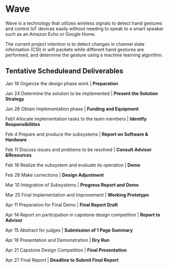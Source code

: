 # Wave

Wave is a technology that utilizes wireless signals to detect hand gestures and control IoT devices easily without needing to speak to a smart speaker such as an Amazon Echo or Google Home.

The current project intention is to detect changes in channel state information (CSI) in wifi packets while different hand gestures are performed, and determine the gesture using a machine learning algorithm.

## Tentative Scheduleand Deliverables

Jan 18 Organize the design phase work | **Preparation**

Jan 24 Determine the solution to be implemented | **Present the Solution Strategy**

Jan 28 Obtain implementation phase | **Funding and Equipment**

Feb1   Allocate implementation tasks to the team members | **Identify Responsibilities**

Feb 4 Prepare and produce the subsystems | **Report on Software & Hardware**

Feb 11 Discuss issues and problems to be resolved | **Consult Advisor &Resources**

Feb 18 Realize the subsystem and evaluate its operation | **Demo**

Feb 28 Make corrections | **Design Adjustment**

Mar 10 Integration of Subsystems | **Progress Report and Demo**

Mar 25 Final Implementation and Improvement | **Working Prototype**

Apr 11 Preparation for Final Demo | **Final Report Draft**

Apr 14 Report on participation in capstone design competition | **Report to Advisor**

Apr 15 Abstract for judges | **Submission of 1 Page Summary**

Apr 18 Presentation and Demonstration | **Dry Run**

Apr 21 Capstone Design Competition | **Final Presentation**

Apr 27 Final Report | **Deadline to Submit Final Report**